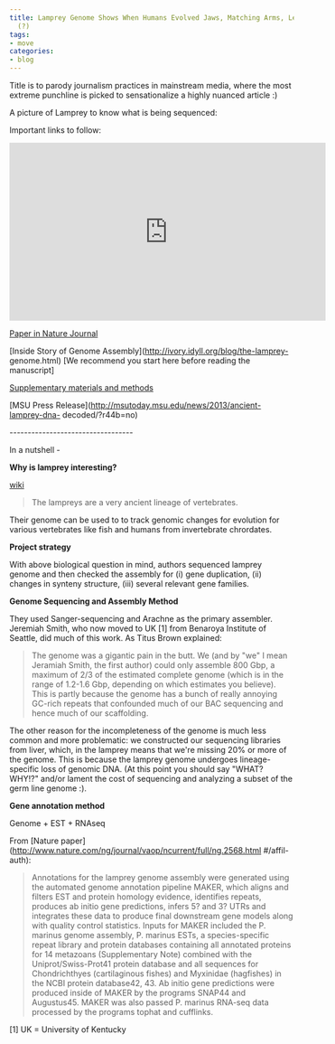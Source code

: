 ```yaml
---
title: Lamprey Genome Shows When Humans Evolved Jaws, Matching Arms, Legs and More
  (?)
tags:
- move
categories:
- blog
---
```

Title is to parody journalism practices in mainstream media, where the most
extreme punchline is picked to sensationalize a highly nuanced article :)
<!--more-->

A picture of Lamprey to know what is being sequenced:

Important links to follow:

<iframe width="560" height="315" src="http://www.youtube.com/embed/Yogp1o_67C0" frameborder="0"> </iframe>

[Paper in Nature
Journal](http://www.nature.com/ng/journal/vaop/ncurrent/full/ng.2568.html)

[Inside Story of Genome Assembly](http://ivory.idyll.org/blog/the-lamprey-
genome.html) [We recommend you start here before reading the manuscript]

[Supplementary materials and
methods](http://www.nature.com/ng/journal/vaop/ncurrent/extref/ng.2568_S1.pdf)

[MSU Press Release](http://msutoday.msu.edu/news/2013/ancient-lamprey-dna-
decoded/?r44b=no)

\----------------------------------

In a nutshell -

**Why is lamprey interesting?**

[wiki](http://en.wikipedia.org/wiki/Lamprey)

> The lampreys are a very ancient lineage of vertebrates.

Their genome can be used to to track genomic changes for evolution for various
vertebrates like fish and humans from invertebrate chrordates.

**Project strategy**

With above biological question in mind, authors sequenced lamprey genome and
then checked the assembly for (i) gene duplication, (ii) changes in synteny
structure, (iii) several relevant gene families.

**Genome Sequencing and Assembly Method**

They used Sanger-sequencing and Arachne as the primary assembler. Jeremiah
Smith, who now moved to UK [1] from Benaroya Institute of Seattle, did much of
this work. As Titus Brown explained:

> The genome was a gigantic pain in the butt. We (and by "we" I mean Jeramiah
Smith, the first author) could only assemble 800 Gbp, a maximum of 2/3 of the
estimated complete genome (which is in the range of 1.2-1.6 Gbp, depending on
which estimates you believe). This is partly because the genome has a bunch of
really annoying GC-rich repeats that confounded much of our BAC sequencing and
hence much of our scaffolding.

The other reason for the incompleteness of the genome is much less common and
more problematic: we constructed our sequencing libraries from liver, which,
in the lamprey means that we're missing 20% or more of the genome. This is
because the lamprey genome undergoes lineage-specific loss of genomic DNA. (At
this point you should say "WHAT? WHY!?" and/or lament the cost of sequencing
and analyzing a subset of the germ line genome :).

**Gene annotation method**

Genome + EST + RNAseq

From [Nature
paper](http://www.nature.com/ng/journal/vaop/ncurrent/full/ng.2568.html
#/affil-auth):

> Annotations for the lamprey genome assembly were generated using the
automated genome annotation pipeline MAKER, which aligns and filters EST and
protein homology evidence, identifies repeats, produces ab initio gene
predictions, infers 5? and 3? UTRs and integrates these data to produce final
downstream gene models along with quality control statistics. Inputs for MAKER
included the P. marinus genome assembly, P. marinus ESTs, a species-specific
repeat library and protein databases containing all annotated proteins for 14
metazoans (Supplementary Note) combined with the Uniprot/Swiss-Prot41 protein
database and all sequences for Chondrichthyes (cartilaginous fishes) and
Myxinidae (hagfishes) in the NCBI protein database42, 43. Ab initio gene
predictions were produced inside of MAKER by the programs SNAP44 and
Augustus45. MAKER was also passed P. marinus RNA-seq data processed by the
programs tophat and cufflinks.

[1] UK = University of Kentucky

